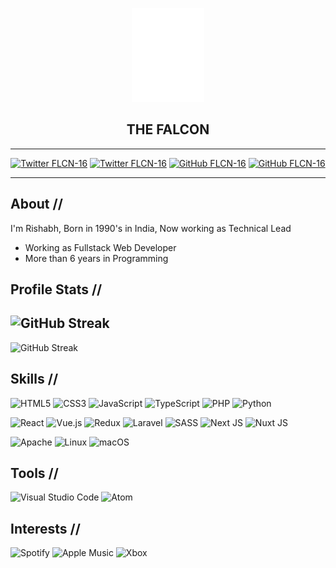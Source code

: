 <p align="center">
  <img src="./images/logo.svg" height="150" alt="The Falcon (FLCN16)" />
</p>

<span align="center">

## **THE FALCON**

---

[![Twitter FLCN-16](https://img.shields.io/badge/flcn__16-%231DA1F2.svg?style=for-the-badge&logo=Twitter&logoColor=white)](https://twitter.com/flcn_16)
[![Twitter FLCN-16](https://img.shields.io/badge/Rishabh%20R.-%230077B5.svg?style=for-the-badge&logo=linkedin&logoColor=white)](https://www.linkedin.com/in/flcn16)
[![GitHub FLCN-16](https://img.shields.io/badge/FLCN--16-%23121011.svg?style=for-the-badge&logo=github&logoColor=white)](https://github.com/FLCN-16)
[![GitHub FLCN-16](https://img.shields.io/badge/flcn16-%23E4405F.svg?style=for-the-badge&logo=Instagram&logoColor=white)](https://www.instagram.com/flcn16)

---

</span>

## **About \/\/**

I'm Rishabh, Born in 1990's in India, Now working as Technical Lead

- Working as Fullstack Web Developer
- More than 6 years in Programming

## **Profile Stats \/\/**
![GitHub Streak](https://streak-stats.demolab.com?user=FLCN-16&theme=dark&hide_border=false)
---
![GitHub Streak](https://github-readme-stats.vercel.app/api/top-langs/?username=FLCN-16&theme=dark&hide_border=false&include_all_commits=true&count_private=true&layout=compact)

## **Skills \/\/**

![HTML5](https://img.shields.io/badge/html5-%23E34F26.svg?style=for-the-badge&logo=html5&logoColor=white)
![CSS3](https://img.shields.io/badge/css3-%231572B6.svg?style=for-the-badge&logo=css3&logoColor=white)
![JavaScript](https://img.shields.io/badge/javascript-%23323330.svg?style=for-the-badge&logo=javascript&logoColor=%23F7DF1E)
![TypeScript](https://img.shields.io/badge/typescript-%23323330.svg?style=for-the-badge&logo=typescript&logoColor=%23178c6)
![PHP](https://img.shields.io/badge/php-%23777BB4.svg?style=for-the-badge&logo=php&logoColor=white)
![Python](https://img.shields.io/badge/python-%2314354C.svg?style=for-the-badge&logo=python&logoColor=white)

![React](https://img.shields.io/badge/react-%2320232a.svg?style=for-the-badge&logo=react&logoColor=%2361DAFB)
![Vue.js](https://img.shields.io/badge/Vue.js-35495E.svg?style=for-the-badge&logo=vuedotjs&logoColor=4FC08D)
![Redux](https://img.shields.io/badge/redux-%23593d88.svg?style=for-the-badge&logo=redux&logoColor=white)
![Laravel](https://img.shields.io/badge/laravel-%23FF2D20.svg?style=for-the-badge&logo=laravel&logoColor=white)
![SASS](https://img.shields.io/badge/SASS-hotpink.svg?style=for-the-badge&logo=SASS&logoColor=white)
![Next JS](https://img.shields.io/badge/nextjs-%23000000.svg?style=for-the-badge&logo=next.js&logoColor=white)
![Nuxt JS](https://img.shields.io/badge/Nuxt-002E3B?style=for-the-badge&logo=nuxtdotjs&logoColor=#00DC82)

![Apache](https://img.shields.io/badge/apache-%23D42029.svg?style=for-the-badge&logo=apache&logoColor=white)
![Linux](https://img.shields.io/badge/Linux-FCC624?style=for-the-badge&logo=linux&logoColor=black)
![macOS](https://img.shields.io/badge/mac%20os-000000?style=for-the-badge&logo=macos&logoColor=F0F0F0)

## **Tools  \/\/**

![Visual Studio Code](https://img.shields.io/badge/Visual%20Studio%20Code-0078d7.svg?style=for-the-badge&logo=visual-studio-code&logoColor=white)
![Atom](https://img.shields.io/badge/Atom-%2366595C.svg?style=for-the-badge&logo=atom&logoColor=white)

## **Interests \/\/**

![Spotify](https://img.shields.io/badge/Spotify-1ED760?style=for-the-badge&logo=spotify&logoColor=white)
![Apple Music](https://img.shields.io/badge/Apple_Music-9933CC?style=for-the-badge&logo=apple-music&logoColor=white)
![Xbox](https://img.shields.io/badge/xbox-%23107C10.svg?style=for-the-badge&logo=xbox&logoColor=white)
